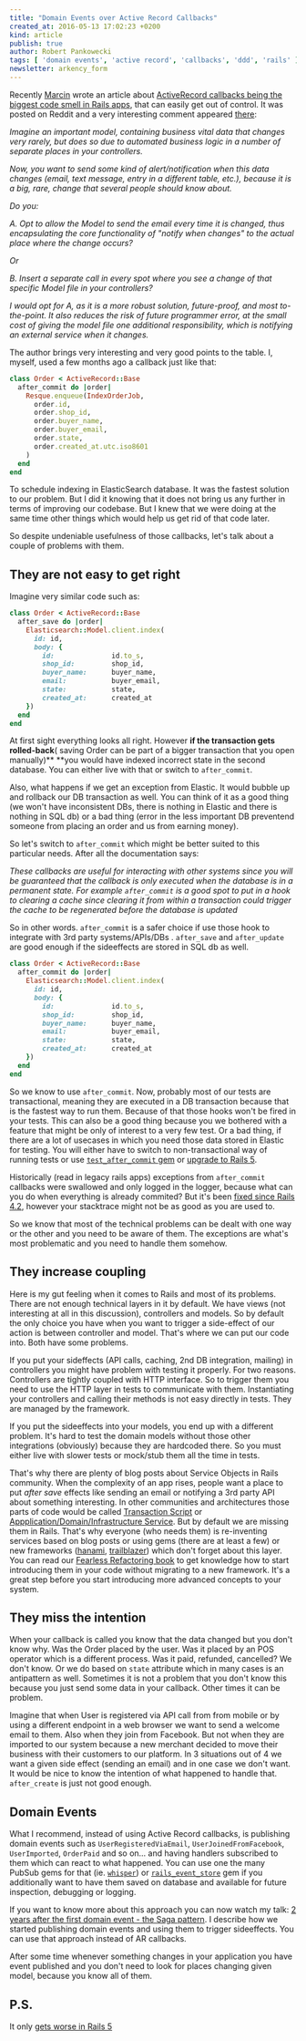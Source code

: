 ```yaml
---
title: "Domain Events over Active Record Callbacks"
created_at: 2016-05-13 17:02:23 +0200
kind: article
publish: true
author: Robert Pankowecki
tags: [ 'domain events', 'active record', 'callbacks', 'ddd', 'rails' ]
newsletter: arkency_form
---
```


Recently [Marcin](https://twitter.com/killavus) wrote an article about [ActiveRecord callbacks being the biggest code smell in Rails apps](https://medium.com/planet-arkency/the-biggest-rails-code-smell-you-should-avoid-to-keep-your-app-healthy-a61fd75ab2d3#.q537fl3g5), that can easily get out of control. It was posted on Reddit and a very interesting comment appeared [there](https://www.reddit.com/r/ruby/comments/4hr125/the_biggest_rails_code_smell_you_should_avoid_to/):

<!-- more -->

_Imagine an important model, containing business vital data that changes very rarely, but does so due to automated business logic in a number of separate places in your controllers._

_Now, you want to send some kind of alert/notification when this data changes (email, text message, entry in a different table, etc.), because it is a big, rare, change that several people should know about._

_Do you:_

_A. Opt to allow the Model to send the email every time it is changed, thus encapsulating the core functionality of "notify when changes" to the actual place where the change occurs?_

_Or_

_B. Insert a separate call in every spot where you see a change of that specific Model file in your controllers?_

_I would opt for A, as it is a more robust solution, future-proof, and most to-the-point. It also reduces the risk of future programmer error, at the small cost of giving the model file one additional responsibility, which is notifying an external service when it changes._

  
The author brings very interesting and very good points to the table. I, myself, used a few months ago a callback just like that:

```ruby
class Order < ActiveRecord::Base  
  after_commit do |order|  
    Resque.enqueue(IndexOrderJob,  
      order.id,  
      order.shop_id,  
      order.buyer_name,  
      order.buyer_email,  
      order.state,  
      order.created_at.utc.iso8601  
    )  
  end  
end
```

To schedule indexing in ElasticSearch database. It was the fastest solution to our problem. But I did it knowing that it does not bring us any further in terms of improving our codebase. But I knew that we were doing at the same time other things which would help us get rid of that code later.

So despite undeniable usefulness of those callbacks, let's talk about a couple of problems with them.  

## They are not easy to get right

Imagine very similar code such as:

```ruby
class Order < ActiveRecord::Base  
  after_save do |order|  
    Elasticsearch::Model.client.index(  
      id: id,   
      body: {  
        id:              id.to_s,  
        shop_id:         shop_id,  
        buyer_name:      buyer_name,  
        email:           buyer_email,  
        state:           state,  
        created_at:      created_at  
    })  
  end  
end
```

At first sight everything looks all right. However **if the transaction gets rolled-back**( saving Order can be part of a bigger transaction that you open manually)** **you would have indexed incorrect state in the second database. You can either live with that or switch to `after_commit`.

Also, what happens if we get an exception from Elastic. It would bubble up and rollback our DB transaction as well. You can think of it as a good thing (we won't have inconsistent DBs, there is nothing in Elastic and there is nothing in SQL db) or a bad thing (error in the less important DB preventend someone from placing an order and us from earning money).

So let's switch to `after_commit` which might be better suited to this particular needs. After all the documentation says:

_These callbacks are useful for interacting with other systems since you will be guaranteed that the callback is only executed when the database is in a permanent state. For example `after_commit` is a good spot to put in a hook to clearing a cache since clearing it from within a transaction could trigger the cache to be regenerated before the database is updated_

So in other words. `after_commit` is a safer choice if use those hook to integrate with 3rd party systems/APIs/DBs . `after_save` and `after_update` are good enough if the sideeffects are stored in SQL db as well.

```ruby
class Order < ActiveRecord::Base  
  after_commit do |order|  
    Elasticsearch::Model.client.index(  
      id: id,   
      body: {  
        id:              id.to_s,  
        shop_id:         shop_id,  
        buyer_name:      buyer_name,  
        email:           buyer_email,  
        state:           state,  
        created_at:      created_at  
    })  
  end  
end
```

So we know to use `after_commit`. Now, probably most of our tests are transactional, meaning they are executed in a DB transaction because that is the fastest way to run them. Because of that those hooks won't be fired in your tests. This can also be a good thing because you we bothered with a feature that might be only of interest to a very few test. Or a bad thing, if there are a lot of usecases in which you need those data stored in Elastic for testing. You will either have to switch to non-transactional way of running tests or use [`test_after_commit` gem](https://github.com/grosser/test_after_commit) or [upgrade to Rails 5](https://github.com/rails/rails/pull/18458).

Historically (read in legacy rails apps) exceptions from `after_commit` callbacks were swallowed and only logged in the logger, because what can you do when everything is already commited? But it's been [fixed since Rails 4.2](https://github.com/rails/rails/pull/14488), however your stacktrace might not be as good as you are used to.

So we know that most of the technical problems can be dealt with one way or the other and you need to be aware of them. The exceptions are what's most problematic and you need to handle them somehow.  

## They increase coupling

Here is my gut feeling when it comes to Rails and most of its problems. There are not enough technical layers in it by default. We have views (not interesting at all in this discussion), controllers and models. So by default the only choice you have when you want to trigger a side-effect of our action is between controller and model. That's where we can put our code into. Both have some problems.

If you put your sideffects (API calls, caching, 2nd DB integration, mailing) in controllers you might have problem with testing it properly. For two reasons. Controllers are tightly coupled with HTTP interface. So to trigger them you need to use the HTTP layer in tests to communicate with them. Instantiating your controllers and calling their methods is not easy directly in tests. They are managed by the framework.

If you put the sideeffects into your models, you end up with a different problem. It's hard to test the domain models without those other integrations (obviously) because they are hardcoded there. So you must either live with slower tests or mock/stub them all the time in tests.

That's why there are plenty of blog posts about Service Objects in Rails community. When the complexity of an app rises, people want a place to put _after save_ effects like sending an email or notifying a 3rd party API about something interesting. In other communities and architectures those parts of code would be called [Transaction Script](http://martinfowler.com/eaaCatalog/transactionScript.html) or [Appplication/Domain/Infrastructure Service](http://gorodinski.com/blog/2012/04/14/services-in-domain-driven-design-ddd/). But by default we are missing them in Rails. That's why everyone (who needs them) is re-inventing services based on blog posts or using gems (there are at least a few) or new frameworks ([hanami](http://hanamirb.org/), [trailblazer](https://github.com/apotonick/trailblazer)) which don't forget about this layer.
You can read our [Fearless Refactoring book](http://rails-refactoring.com/) to get knowledge how to start introducing them in your code without migrating to a new framework. It's a great step before you start introducing more advanced concepts to your system.

## They miss the intention

When your callback is called you know that the data changed but you don't know why. Was the Order placed by the user. Was it placed by an POS operator which is a different process. Was it paid, refunded, cancelled? We don't know. Or we do based on `state` attribute which in many cases is an antipattern as well. Sometimes it is not a problem that you don't know this because you just send some data in your callback. Other times it can be problem.

Imagine that when User is registered via API call from from mobile or by using a different endpoint in a web browser we want to send a welcome email to them. Also when they join from Facebook. But not when they are imported to our system because a new merchant decided to move their business with their customers to our platform. In 3 situations out of 4 we want a given side effect (sending an email) and in one case we don't want. It would be nice to know the intention of what happened to handle that. `after_create` is just not good enough.  

## Domain Events

What I recommend, instead of using Active Record callbacks, is publishing domain events such as `UserRegisteredViaEmail`, `UserJoinedFromFacebook`, `UserImported`, `OrderPaid` and so on... and having handlers subscribed to them which can react to what happened. You can use one the many PubSub gems for that (ie. [`whisper`](https://github.com/krisleech/wisper)) or [`rails_event_store`](http://railseventstore.arkency.com/docs/publish.html) gem if you additionally want to have them saved on database and available for future inspection, debugging or logging.

If you want to know more about this approach you can now watch my talk: [2 years after the first domain event - the Saga pattern](https://blog.arkency.com/course/saga/). I describe how we started publishing domain events and using them to trigger sideeffects. You can use that approach instead of AR callbacks.

After some time whenever something changes in your application you have event published and you don't need to look for places changing given model, because you know all of them.

## P.S.

It only [gets worse in Rails 5](https://www.reddit.com/r/ruby/comments/4j3097/rails_5_activerecord_suppress_a_step_too_far/)
